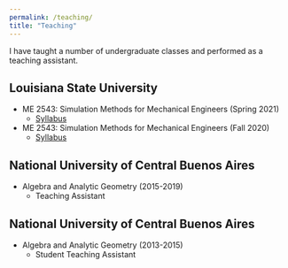 ```yaml
---
permalink: /teaching/
title: "Teaching"
---
```



I have taught a number of undergraduate classes and performed as a teaching assistant. 


## Louisiana State University
- ME 2543: Simulation Methods for Mechanical Engineers (Spring 2021)
    - [Syllabus](/files/teaching/Syllabus_ME2543_spring_2021.pdf)
- ME 2543: Simulation Methods for Mechanical Engineers (Fall 2020)
    - [Syllabus](/files/teaching/Syllabus_ME2543_fall_2020.pdf)





##  National University of Central Buenos Aires 
- Algebra and Analytic Geometry (2015-2019)
    - Teaching Assistant

## National University of Central Buenos Aires 
- Algebra and Analytic Geometry (2013-2015)
    - Student Teaching Assistant 